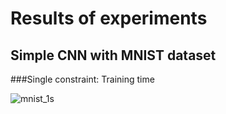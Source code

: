 # Results of experiments
## Simple CNN with MNIST dataset
###Single constraint: Training time


![mnist_1s](https://user-images.githubusercontent.com/45913687/160581893-5d969cb3-d16b-4ac0-a481-2581ab746493.png)
